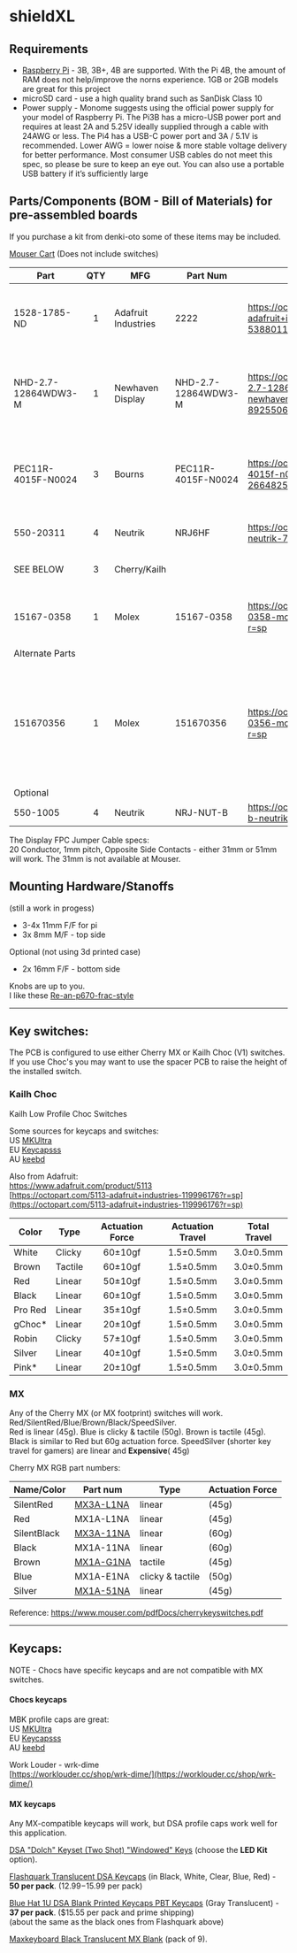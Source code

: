 # shieldXL

## Requirements 
* [Raspberry Pi](https://www.raspberrypi.com/) - 3B, 3B+, 4B are supported. With the Pi 4B, the amount of RAM does not help/improve the norns experience. 1GB or 2GB models are great for this project  
* microSD card - use a high quality brand such as SanDisk Class 10  
* Power supply - Monome suggests using the official power supply for your model of Raspberry Pi. The Pi3B has a micro-USB power port and requires at least 2A and 5.25V ideally supplied through a cable with 24AWG or less. The Pi4 has a USB-C power port and 3A / 5.1V is recommended. Lower AWG = lower noise & more stable voltage delivery for better performance. Most consumer USB cables do not meet this spec, so please be sure to keep an eye out. You can also use a portable USB battery if it’s sufficiently large  


## Parts/Components (BOM - Bill of Materials) for pre-assembled boards

If you purchase a kit from denki-oto some of these items may be included. 

[Mouser Cart](https://www.mouser.com/ProjectManager/ProjectDetail.aspx?AccessID=c161b7b4d2) (Does not include switches)  

| Part | QTY | MFG | Part Num | Octopart | Desc |
|--------|:--:|-----|-----|-----|-----|
|1528-1785-ND|1|Adafruit Industries|2222|https://octopart.com/2222-adafruit+industries-53880117?r=sp|GPIO Header for Raspberry Pi A+/B+ - 2x20 Female Header|
|NHD-2.7-12864WDW3-M|1|Newhaven Display|NHD-2.7-12864WDW3-M|https://octopart.com/nhd-2.7-12864wdw3-m-newhaven+display-89255061|OLED Displays & Accessories 2.7 in White OLED 128 x 64 MOLEX CONNECTOR|
|PEC11R-4015F-N0024|3|Bourns|PEC11R-4015F-N0024|https://octopart.com/pec11r-4015f-n0024-bourns-26648251|24 Pulse Incremental Mechanical Rotary Encoder w/ 6 mm Flat Shaft|
|550-20311|4|Neutrik|NRJ6HF|https://octopart.com/nrj6hf-neutrik-758943?r=sp|Jack Phone 1/4 in. Stereo|
| SEE BELOW |3|Cherry/Kailh| | |Cherry MX or Kailh Choc switches|
|15167-0358|1|Molex|15167-0358|https://octopart.com/15167-0358-molex-38752501?r=sp|Display FPC Jumper Cables FFC 1.00 - 51mm| 
|Alternate Parts|
|151670356|1|Molex|151670356|https://octopart.com/15167-0356-molex-38752500?r=sp|Display FPC Jumper Cables FFC 1.00 - 31mm. Alternative to 51mm cable, this is a little cleaner but may not be availble. |
|Optional|
|550-1005|4|Neutrik|NRJ-NUT-B|https://octopart.com/nrj-nut-b-neutrik-141986?r=sp|PLASTIC NUT|


The Display FPC Jumper Cable specs:   
20 Conductor, 1mm pitch, Opposite Side Contacts - either 31mm or 51mm will work. The 31mm is not available at Mouser.  

 	 	 	
## Mounting Hardware/Stanoffs

(still a work in progess)  

* 3-4x 11mm F/F for pi  
* 3x 8mm M/F - top side  

Optional (not using 3d printed case)  
* 2x 16mm F/F - bottom side  

Knobs are up to you.  
I like these [Re-an-p670-frac-style](https://modularaddict.com/re-an-p670-frac-style-16mm-soft-touch-knob-d-shaft)  

---
## Key switches: 

The PCB is configured to use either Cherry MX or Kailh Choc (V1) switches. If you use Choc's you may want to use the spacer PCB to raise the height of the installed switch.

### Kailh Choc

Kailh Low Profile Choc Switches  

Some sources for keycaps and switches:  
US [MKUltra](https://mkultra.click/choc-switches)  
EU [Keycapsss](https://keycapsss.com/switchestester/switches/65/kailh-low-profile-choc-switches-v1)  
AU [keebd](https://keebd.com/collections/choc-switches)  

Also from Adafruit:  
[https://www.adafruit.com/product/5113 ](https://www.adafruit.com/product/5113)   
[https://octopart.com/5113-adafruit+industries-119996176?r=sp](https://octopart.com/5113-adafruit+industries-119996176?r=sp)  

| Color	| Type	| Actuation Force	| Actuation Travel	| Total Travel |
|-----|----|:---:|:---:|:---:|
|White	|	Clicky	|	60±10gf	|	1.5±0.5mm	|	3.0±0.5mm |
|Brown	|	Tactile	|	60±10gf	|	1.5±0.5mm	|	3.0±0.5mm |
|Red	|	Linear	|	50±10gf	|	1.5±0.5mm	|	3.0±0.5mm |
|Black	|	Linear	|	60±10gf	|	1.5±0.5mm	|	3.0±0.5mm |
|Pro Red	|	Linear	|	35±10gf	|	1.5±0.5mm	|	3.0±0.5mm |
|gChoc*	|	Linear	|	20±10gf	|	1.5±0.5mm	|	3.0±0.5mm |
|Robin	|	Clicky	|	57±10gf	|	1.5±0.5mm	|	3.0±0.5mm |
|Silver	|	Linear	|	40±10gf	|	1.5±0.5mm	|	3.0±0.5mm |
|Pink*	|	Linear	|	20±10gf	|	1.5±0.5mm	|	3.0±0.5mm |

### MX 

Any of the Cherry MX (or MX footprint) switches will work. Red/SilentRed/Blue/Brown/Black/SpeedSilver.  
Red is linear (45g). Blue is clicky & tactile (50g). Brown is tactile (45g). Black is similar to Red but 60g actuation force. SpeedSilver (shorter key travel for gamers) are linear and __Expensive__( 45g)

Cherry MX RGB part numbers:  

| Name/Color  | Part num | Type | Actuation Force |
|-----|----|-----|----|
|SilentRed |[MX3A-L1NA](https://www.mouser.com/ProductDetail/CHERRY/MX3A-L1NA/?qs=F5EMLAvA7IA6PAS7ry3I9w%3D%3D)| linear | (45g) |
|Red	|MX1A-L1NA| linear | (45g) |
|SilentBlack |[MX3A-11NA](https://www.mouser.com/ProductDetail/CHERRY/MX3A-11NA/?qs=F5EMLAvA7ICizK1XKjfN9w%3D%3D)| linear | (60g) |
|Black	|MX1A-11NA| linear | (60g) |
|Brown	|[MX1A-G1NA](https://www.mouser.com/ProductDetail/540-MX1A-G1NA/)| tactile | (45g) |
|Blue	|MX1A-E1NA| clicky & tactile | (50g) |
|Silver	|[MX1A-51NA](https://www.mouser.com/ProductDetail/CHERRY/MX1A-51NA/?qs=F5EMLAvA7IB4ByA0zXdBkg%3D%3D)| linear | (45g) |

Reference: https://www.mouser.com/pdfDocs/cherrykeyswitches.pdf

---
## Keycaps: 

NOTE - Chocs have specific keycaps and are not compatible with MX switches.

#### Chocs keycaps

MBK profile caps are great:  
US [MKUltra](https://mkultra.click/search.php?search_query=mbk&section=product)  
EU [Keycapsss](https://keycapsss.com/keyboard-parts/keycaps/182/mbk-dye-color-choc-low-profile-keycap)  
AU [keebd](https://keebd.com/products/mbk-low-profile-keycaps)  

Work Louder - wrk-dime  
[https://worklouder.cc/shop/wrk-dime/](https://worklouder.cc/shop/wrk-dime/)  

#### MX keycaps

Any MX-compatible keycaps will work, but DSA profile caps work well for this application.

[DSA "Dolch" Keyset (Two Shot) "Windowed" Keys](https://pimpmykeyboard.com/dsa-dolch-keyset-two-shot/) (choose the __LED Kit__ option).  

[Flashquark Translucent DSA Keycaps](https://flashquark.com/product/translucent-dsa-keycaps/) (in Black, White, Clear, Blue, Red) - __50 per pack__. ($12.99-$15.99 per pack)

[Blue Hat 1U DSA Blank Printed Keycaps PBT Keycaps](https://www.amazon.com/gp/product/B07SJKMNWC) (Gray Translucent) - __37 per pack__. ($15.55 per pack and prime shipping)  
(about the same as the black ones from Flashquark above)

[Maxkeyboard Black Translucent MX Blank](https://www.maxkeyboard.com/black-translucent-cherry-mx-blank-keycap-set-for-esc-w-a-s-d-or-e-s-d-f-and-arrow-keys.html) (pack of 9). 


